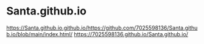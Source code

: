 # Santa.github.io
https://Santa.github.io.github.io/https://github.com/7025598136/Santa.github.io/blob/main/index.html/
https://7025598136.github.io/Santa.github.io/
